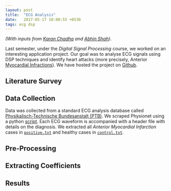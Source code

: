 ```yaml
---
layout: post
title:  "ECG Analysis"
date:   2017-05-17 10:00:55 +0530
tags: ecg dsp
---
```


*(With inputs from [Karan Chadha](https://www.facebook.com/karanchadha005) and [Abhin Shah](https://www.facebook.com/profile.php?id=100006442563676))*.

Last semester, under the *Digital Signal Processing* course, we worked on an interesting application project. Our goal was to analyse ECG signals using DSP techniques and identify heart attacks (more precisely, Anterior [Myocardial Infractions](https://en.wikipedia.org/wiki/Myocardial_infarction)). We have hosted the project on [Github](https://github.com/martiansideofthemoon/ecg-analysis).

## Literature Survey

## Data Collection
Data was collected from a standard ECG analysis database called [Physikalisch-Technische Bundesanstalt (PTB)](https://www.physionet.org/physiobank/database/ptbdb/). We scraped Physionet using a python [script](https://github.com/martiansideofthemoon/ecg-analysis/blob/master/data/scrape.py). Each ECG waveform is accompanied with a header file with details on the diagnosis. We extracted all *Anterior Myocardial Infarction* cases in [`positive.txt`](https://github.com/martiansideofthemoon/ecg-analysis/blob/master/positive.txt) and healthy cases in [`control.txt`](https://github.com/martiansideofthemoon/ecg-analysis/blob/master/control.txt).

## Pre-Processing

## Extracting Coefficients

## Results
